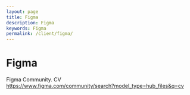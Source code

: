 ```yaml
---
layout: page
title: Figma
description: Figma
keywords: Figma
permalink: /client/figma/
---
```


# Figma

Figma Community. CV  
https://www.figma.com/community/search?model_type=hub_files&q=cv
